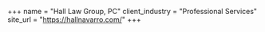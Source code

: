 +++
name = "Hall Law Group, PC"
client_industry = "Professional Services"
site_url = "https://hallnavarro.com/"
+++